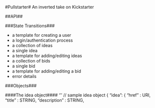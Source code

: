 #Pullstarter#
An inverted take on Kickstarter

##API##

###State Transitions###
* a template for creating a user
* a login/authentication process
* a collection of ideas
* a single idea
* a template for adding/editing ideas
* a collection of bids
* a single bid
* a template for adding/editing a bid
* error details

###Objects###

####The idea object####
‘’’
// sample idea object
{
	“idea”:
	{
		“href” : URI,
		“title” : STRING,
		“description” : STRING,
		